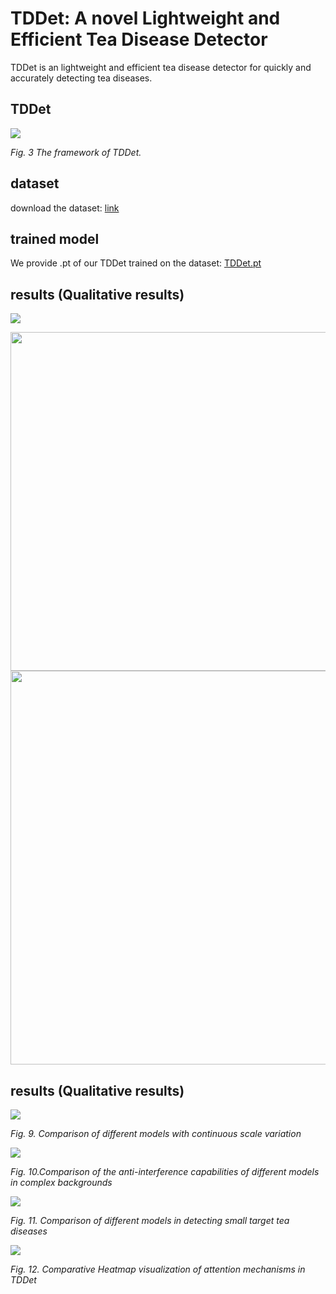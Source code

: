 # TDDet: A novel Lightweight and Efficient Tea Disease Detector

TDDet is an lightweight and efficient tea disease detector for quickly and accurately detecting tea diseases.

## TDDet

![](./results/TDDet1.png)

*Fig. 3 The framework of TDDet.*

## dataset

download the dataset: [link](https://pan.baidu.com/s/1cACKNPdyohigHbc8gRZ7ng?pwd=4d02) 

## trained model

We provide .pt of our TDDet trained on the dataset: [TDDet.pt](https://pan.baidu.com/s/1lI9vEgrZJqM_uwTRK4GOjA?pwd=hsfs )

## results (Qualitative results)

![](./results/Table1.png)

<img title="" src="./results/Table2.png" alt="" width="542">

<img title="" src="./results/Table3.png" alt="" width="630">

## results (Qualitative results)

![](./results/Fig.9.png)

*Fig. 9. Comparison of different models with continuous scale variation*

![](./results/Fig.10.png)

*Fig. 10.Comparison of the anti-interference capabilities of different models in complex backgrounds*

![](./results/Fig.11.png)

*Fig. 11. Comparison of different models in detecting small target tea diseases*

![](./results/Fig.12.png)

*Fig. 12. Comparative Heatmap visualization of attention mechanisms in TDDet*
